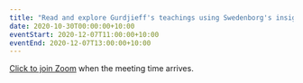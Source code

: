 ```yaml
---
title: "Read and explore Gurdjieff's teachings using Swedenborg's insights"
date: 2020-10-30T00:00:00+10:00
eventStart: 2020-12-07T11:00:00+10:00
eventEnd: 2020-12-07T13:00:00+10:00
---
```


[Click to join Zoom](https://us02web.zoom.us/j/702567371?pwd=MFYra0FnZmhXSHZXYlJ3VE5GMGkwZz09) when the meeting time arrives.